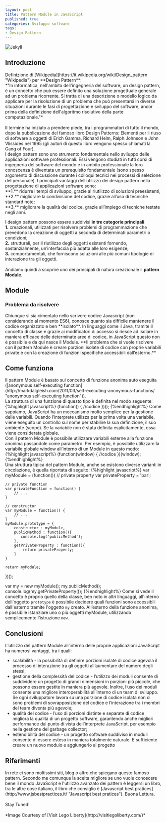 ```yaml
---
layout: post
title: Pattern Module in JavaScript
published: true
categories: Sviluppo software
tags:
- Design Pattern
---
```

![Jekyll]({{site.baseurl}}/assets/lego.png)
<h2>Introduzione</h2>
Definizione di [Wikipedia](https://it.wikipedia.org/wiki/Design_pattern "Wikipedia") per **Design Pattern**: <br/>
*"In informatica, nell'ambito dell'ingegneria del software, un design pattern, è un concetto che può essere definito una soluzione progettuale generale ad un problema ricorrente. Si tratta di una descrizione o modello logico da applicare per la risoluzione di un problema che può presentarsi in diverse situazioni durante le fasi di progettazione e sviluppo del software, ancor prima della definizione dell'algoritmo risolutivo della parte computazionale."*
<!--more-->
<br/><br/>
Il termine ha iniziato a prendere piede, tra i programmatori di tutto il mondo, dopo la pubblicazione del famoso libro Design Patterns: Elementi per il riuso di software a oggetti di Erich Gamma, Richard Helm, Ralph Johnson e John Vlissides nel 1995 (gli autori di questo libro vengono spesso chiamati la Gang of Four).<br/>
I design pattern sono uno strumento fondamentale nello sviluppo delle applicazioni software professionali. Essi vengono studiati in tutti corsi di ingegneria del software del mondo e in ambito professionale la loro conoscenza è diventata un prerequisito fondamentale (sono spesso argomento di discussione durante i colloqui tecnici nei processi di selezione del personale). I principali vantaggi dell’utilizzo dei design pattern nella progettazione di applicazioni software sono:<br/>
**1.** ridurre i tempi di sviluppo, grazie al riutilizzo di soluzioni preesistenti;<br/>
**2.** migliorare la condivisione del codice, grazie all’uso di tecniche standard note;<br/>
**3.** migliorare la qualità del codice, grazie all’impiego di tecniche testate negli anni.<br/>

I design pattern possono essere suddivisi **in tre categorie principali**:<br/>
**1.** creazionali, utilizzati per risolvere problemi di programmazione che prevedono la creazione di oggetti a seconda di determinati parametri o condizioni;<br/>
**2.** strutturali, per il riutilizzo degli oggetti esistenti fornendo, sostanzialmente, un’interfaccia più adatta alle loro esigenze;<br/>
**3.** comportamentali, che forniscono soluzioni alle più comuni tipologie di interazione tra gli oggetti.<br/>
<br/>
Andiamo quindi a scoprire uno dei principali di natura creazionale il **pattern Module**.

<h2>Module</h2>
<h3>Problema da risolvere</h3>
Chiunque si sia cimentato nello scrivere codice Javascript (non considerando al momento ES6), conosce quanto sia difficile mantenere il codice organizzato e ben **isolato**. In linguaggi come il Java, tramite il concetto di classe e grazie ai modificatori di accesso si riesce ad isolare in maniera efficace delle determinate aree di codice, in JavaScript questo non è possibile e da qui nasce il Module.
**Il problema che si vuole risolvere con il pattern Module è creare porzioni isolate di codice con proprie variabili private e con la creazione di funzioni specifiche accessibili dall’esterno.**
<h2>Come funziona</h2>
Il pattern Module è basato sul concetto di funzione anonima auto eseguita ([anonymous self-executing function](http://markdalgleish.com/2011/03/self-executing-anonymous-functions/ "anonymous self-executing function")).
<br/>
La struttura di una funzione di questo tipo è definita nel modo seguente:
{%highlight javascript%}
(function() {
  //codice
})();
{%endhighlight%}
Come sappiamo, JavaScript ha un meccanismo molto semplice per la gestione delle variabili. Quando l’interprete utilizza per la prima volta una variabile, viene eseguito un controllo sul nome per stabilire la sua definizione, il suo ambiente (scope). Se la variabile non è stata definita esplicitamente, essa viene considerata globale.
<br/>
Con il pattern Module è possibile utilizzare variabili esterne alla funzione anonima passandole come parametro. Per esempio, è possibile utilizzare la variabile globale window all’interno di un Module in questo modo:
{%highlight javascript%}
(function(window) {
   //codice
})(window);
{%endhighlight%}
<br/>
Una struttura tipica del pattern Module, anche se esistono diverse varianti in circolazione, è quella riportata di seguito:
{%highlight javascript%}
var myModule = (function(){
    // private property
    var privateProperty = 'bar';

    // private function
    var privateFunction = function() {
        // ...
    }

    // constructor
    var myModule = function() {
        // ...
    }
    myModule.prototype = {
        constructor : myModule,
        publicMethod : function(){
           console.log('publicMethod');
        },
        getPrivateProperty : function(){
            return privateProperty;
        }
    }

    return myModule;
})();

var my = new myModule();
my.publicMethod();
console.log(my.getPrivateProperty());
{%endhighlight%}
Come si vede il concetto è proprio quello della classe, ben noto in altri linguaggi, all'interno dell'oggetto `prototype` è possibile decidere quali funzioni sono accessibili dall'esterno tramite l'oggetto `my` creato.
All’esterno della funzione anonima, è possibile istanziare uno o più oggetti myModule, utilizzando semplicemente l’istruzione `new`.

<h2>Conclusioni</h2>
L’utilizzo del pattern Module all’interno delle proprie applicazioni JavaScript ha numerosi vantaggi, tra i quali:

- scalabilità - la possibilità di definire porzioni isolate di codice agevola il processo di interazione tra gli oggetti all’aumentare del numero degli stessi;
- gestione della complessità del codice - l’utilizzo dei moduli consente di suddividere un progetto di grandi dimensioni in porzioni più piccole, che possono essere gestite in maniera più agevole. Inoltre, l’uso dei moduli consente una migliore interoperabilità all’interno di un team di sviluppo. Se ogni sviluppatore lavora su una porzione di codice isolata non ci sono problemi di sovrapposizione del codice e l’interazione tra i membri del team diventa più agevole;
- qualità del codice - l’uso di porzioni distinte e separate di codice migliora la qualità di un progetto software, garantendo anche migliori performance dal punto di vista dell’interprete JavaScript, per esempio nella gestione del garbage collector;
- estendibilità del codice - un progetto software suddiviso in moduli consente di essere esteso in maniera totalmente naturale. È sufficiente creare un nuovo modulo e aggiungerlo al progetto

<h2>Riferimenti</h2>
In rete ci sono moltissimi siti, blog o altro che spiegano questo famoso pattern. Secondo me comunque la scelta migliore se uno vuole conoscere bene il mondo JavaScript e l'utilizzo avanzato dei pattern è leggersi un libro, tra le altre cose italiano, il libro che consiglio è [Javascript best pratices](http://www.jsbestpractices.it/ "Javascript best pratices").
Buona Lettura.
<br/>
<br/>
Stay Tuned!
<br/>
<br/>
*Image Courtesy of [Visit Lego Liberty](http://visitlegoliberty.com/)*